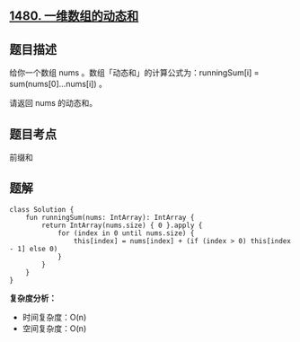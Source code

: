 ## [1480. 一维数组的动态和](https://leetcode.cn/problems/running-sum-of-1d-array/)

## 题目描述

给你一个数组 nums 。数组「动态和」的计算公式为：runningSum[i] = sum(nums[0]…nums[i]) 。

请返回 nums 的动态和。

## 题目考点

前缀和

## 题解
 
```
class Solution {
    fun runningSum(nums: IntArray): IntArray {
        return IntArray(nums.size) { 0 }.apply {
            for (index in 0 until nums.size) {
                this[index] = nums[index] + (if (index > 0) this[index - 1] else 0)
            }
        }
    }
}
```

**复杂度分析：**

- 时间复杂度：O(n)
- 空间复杂度：O(n) 
